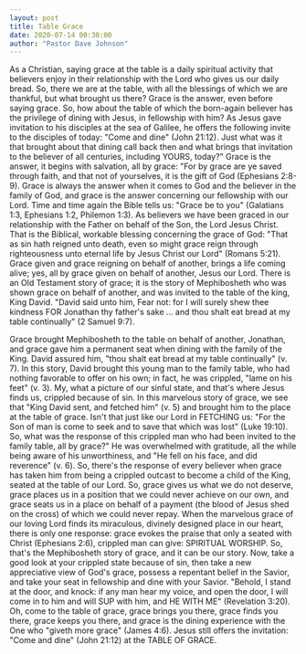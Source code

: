 ```yaml
---
layout: post
title: Table Grace
date: 2020-07-14 00:30:00
author: "Pastor Dave Johnson"
---
```


As a Christian, saying grace at the table is a daily spiritual activity that believers enjoy in their relationship with the Lord who gives us our daily bread. So, there we are at the table, with all the blessings of which we are thankful, but what brought us there? Grace is the answer, even before saying grace. So, how about the table of which the born-again believer has the privilege of dining with Jesus, in fellowship with him? As Jesus gave invitation to his disciples at the sea of Galilee, he offers the following invite to the disciples of today: "Come and dine" (John 21:12). Just what was it that brought about that dining call back then and what brings that invitation to the believer of all centuries, including YOURS, today?" Grace is the answer, it begins with salvation, all by grace: "For by grace are ye saved through faith, and that not of yourselves, it is the gift of God (Ephesians 2:8-9). Grace is always the answer when it comes to God and the believer in the family of God, and grace is the answer concerning our fellowship with our Lord. Time and time again the Bible tells us: "Grace be to you" (Galatians 1:3, Ephesians 1:2, Philemon 1:3). As believers we have been graced in our relationship with the Father on behalf of the Son, the Lord Jesus Christ. That is the Biblical, workable blessing concerning the grace of God: "That as sin hath reigned unto death, even so might grace reign through righteousness unto eternal life by Jesus Christ our Lord" (Romans 5:21). Grace given and grace reigning on behalf of another, brings a life coming alive; yes, all by grace given on behalf of another, Jesus our Lord. There is an Old Testament story of grace; it is the story of Mephibosheth who was shown grace on behalf of another, and was invited to the table of the king, King David. "David said unto him, Fear not: for I will surely shew thee kindness FOR Jonathan thy father's sake ... and thou shalt eat bread at my table continually" (2 Samuel 9:7).

Grace brought Mephibosheth to the table on behalf of another, Jonathan, and grace gave him a permanent seat when dining with the family of the King. David assured him, "thou shalt eat bread at my table continually" (v. 7). In this story, David brought this young man to the family table, who had nothing favorable to offer on his own; in fact, he was crippled, "lame on his feet" (v. 3). My, what a picture of our sinful state, and that's where Jesus finds us, crippled because of sin. In this marvelous story of grace, we see that "King David sent, and fetched him" (v. 5) and brought him to the place at the table of grace. Isn't that just like our Lord in FETCHING us: "For the Son of man is come to seek and to save that which was lost" (Luke 19:10). So, what was the response of this crippled man who had been invited to the family table, all by grace?" He was overwhelmed with gratitude, all the while being aware of his unworthiness, and "He fell on his face, and did reverence" (v. 6). So, there's the response of every believer when grace has taken him from being a crippled outcast to become a child of the King, seated at the table of our Lord. So, grace gives us what we do not deserve, grace places us in a position that we could never achieve on our own, and grace seats us in a place on behalf of a payment (the blood of Jesus shed on the cross) of which we could never repay. When the marvelous grace of our loving Lord finds its miraculous, divinely designed place in our heart, there is only one response: grace evokes the praise that only a seated with Christ (Ephesians 2:6), crippled man can give: SPIRITUAL WORSHIP. So, that's the Mephibosheth story of grace, and it can be our story. Now, take a good look at your crippled state because of sin, then take a new appreciative view of God's grace, possess a repentant belief in the Savior, and take your seat in fellowship and dine with your Savior. "Behold, I stand at the door, and knock: if any man hear my voice, and open the door, I will come in to him and will SUP with him, and HE WITH ME" (Revelation 3:20). Oh, come to the table of grace, grace brings you there, grace finds you there, grace keeps you there, and grace is the dining experience with the One who "giveth more grace" (James 4:6). Jesus still offers the invitation: "Come and dine" (John 21:12) at the TABLE OF GRACE.
